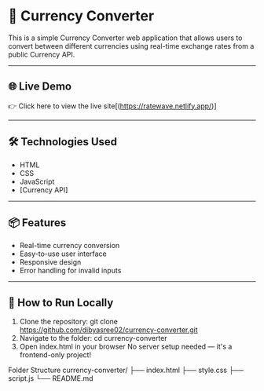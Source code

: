 
# 💱 Currency Converter

This is a simple Currency Converter web application that allows users to convert between different currencies using real-time exchange rates from a public Currency API.

---

## 🌐 Live Demo

👉 Click here to view the live site[(https://ratewave.netlify.app/)]

---

## 🛠️ Technologies Used

- HTML
- CSS
- JavaScript
- [Currency API]

---

## 📦 Features

- Real-time currency conversion
- Easy-to-use user interface
- Responsive design
- Error handling for invalid inputs

---

## 🚀 How to Run Locally

1. Clone the repository: git clone https://github.com/dibyasree02/currency-converter.git
2. Navigate to the folder: cd currency-converter
3. Open index.html in your browser
No server setup needed — it's a frontend-only project!

Folder Structure
currency-converter/
├── index.html
├── style.css
├── script.js
└── README.md

